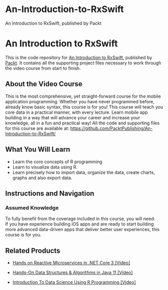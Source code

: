 


# An-Introduction-to-RxSwift
An Introduction to RxSwift, published by Packt
# An Introduction to RxSwift
This is the code repository for [An Introduction to RxSwift](https://www.packtpub.com/big-data-and-business-intelligence/introduction-data-science-using-r-programming-video?utm_source=github&utm_medium=repository&utm_campaign=9781789959840), published by [Packt](https://www.packtpub.com/?utm_source=github). It contains all the supporting project files necessary to work through the video course from start to finish.
## About the Video Course
This is the most comprehensive, yet straight-forward course for the mobile application programming. Whether you have never programmed before, already know basic syntax, this course is for you! This course will teach you core data in a practical manner, with every lecture. Learn mobile app building in a way that will advance your career and increase your knowledge, all in a fun and practical way!
All the code and supporting files for this course are available at: https://github.com/PacktPublishing/An-Introduction-to-RxSwift/

<H2>What You Will Learn</H2>
<DIV class=book-info-will-learn-text>
<UL>
<LI>Learn the core concepts of R programming 
<LI>Learn to visualize data using R. 
<LI>Learn precisely how to import data, organize the data, create charts, graphs and also export data. </LI></UL></DIV>

## Instructions and Navigation
### Assumed Knowledge
To fully benefit from the coverage included in this course, you will need:<br/>
If you have experience building iOS apps and are ready to start building more advanced data-driven apps that deliver better user experiences, this course is for you.

   

## Related Products
* [Hands on Reactive Microservices in .NET Core 3 [Video]](https://www.packtpub.com/big-data-and-business-intelligence/introduction-data-science-using-r-programming-video?utm_source=github&utm_medium=repository&utm_campaign=9781789959840)

* [Hands-On Data Structures & Algorithms in Java 11 [Video]](https://www.packtpub.com/big-data-and-business-intelligence/introduction-data-science-using-r-programming-video?utm_source=github&utm_medium=repository&utm_campaign=9781789959840)

* [Introduction To Data Science Using R Programming [Video]](https://www.packtpub.com/big-data-and-business-intelligence/introduction-data-science-using-r-programming-video?utm_source=github&utm_medium=repository&utm_campaign=9781789959840)

